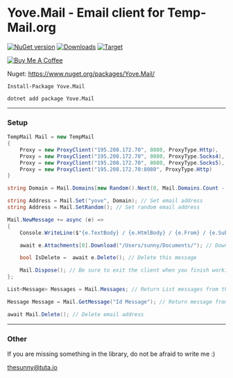 # Yove.Mail - Email client for Temp-Mail.org

[![NuGet version](https://badge.fury.io/nu/Yove.Mail.svg)](https://badge.fury.io/nu/Yove.Mail)
[![Downloads](https://img.shields.io/nuget/dt/Yove.Mail.svg)](https://www.nuget.org/packages/Yove.Mail)
[![Target](https://img.shields.io/badge/.NET%20Standard-2.0-green.svg)](https://docs.microsoft.com/ru-ru/dotnet/standard/net-standard)

<a href="https://www.buymeacoffee.com/3ZEnINLSR" target="_blank"><img src="https://www.buymeacoffee.com/assets/img/custom_images/orange_img.png" alt="Buy Me A Coffee" style="height: auto !important;width: auto !important;" ></a>

Nuget: https://www.nuget.org/packages/Yove.Mail/

```
Install-Package Yove.Mail
```

```
dotnet add package Yove.Mail
```

---

### Setup

```csharp
TempMail Mail = new TempMail
{
    Proxy = new ProxyClient("195.208.172.70", 8080, ProxyType.Http),
    Proxy = new ProxyClient("195.208.172.70", 8080, ProxyType.Socks4),
    Proxy = new ProxyClient("195.208.172.70", 8080, ProxyType.Socks5),
    Proxy = new ProxyClient("195.208.172.70:8080", ProxyType.Http)
}

string Domain = Mail.Domains[new Random().Next(0, Mail.Domains.Count - 1)];

string Address = Mail.Set("yove", Domain); // Set email address
string Address = Mail.SetRandom(); // Set random email address

Mail.NewMessage += async (e) =>
{
    Console.WriteLine($"{e.TextBody} / {e.HtmlBody} / {e.From} / {e.Subject} / {e.Date}");

    await e.Attachments[0].Download("/Users/sunny/Documents/"); // Download attachment file to path /Users/sunny/Documents/

    bool IsDelete =  await e.Delete(); // Delete this message

    Mail.Dispose(); // Be sure to exit the client when you finish working with it
};

List<Message> Messages = Mail.Messages; // Return List messages from this Email

Message Message = Mail.GetMessage("Id Message"); // Return message from Id 0

await Mail.Delete(); // Delete email address
```

---

### Other

If you are missing something in the library, do not be afraid to write me :)

<thesunny@tuta.io>
